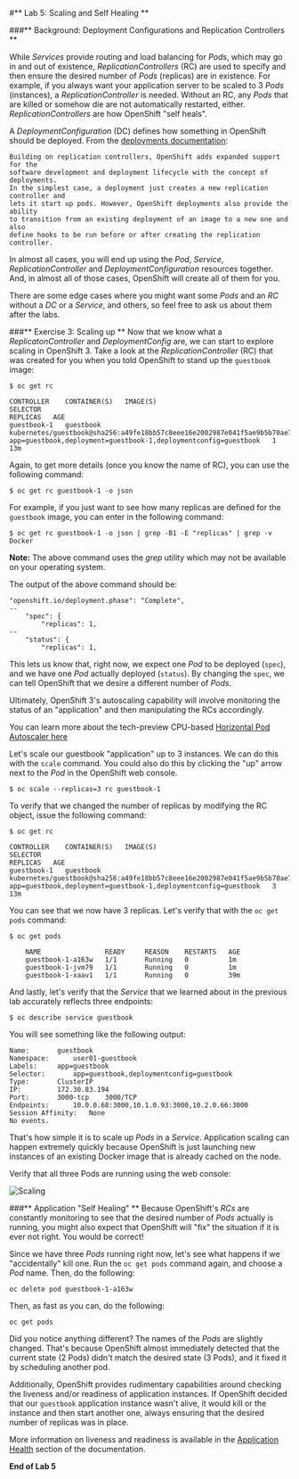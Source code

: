 #** Lab 5: Scaling and Self Healing **

###** Background: Deployment Configurations and Replication Controllers **

While *Services* provide routing and load balancing for *Pods*, which may go in and
out of existence, *ReplicationControllers* (RC) are used to specify and then
ensure the desired number of *Pods* (replicas) are in existence. For example, if
you always want your application server to be scaled to 3 *Pods* (instances), a
*ReplicationController* is needed. Without an RC, any *Pods* that are killed or
somehow die are not automatically restarted, either. *ReplicationControllers* are
how OpenShift "self heals".

A *DeploymentConfiguration* (DC) defines how something in OpenShift should be
deployed. From the [deployments
documentation](https://docs.openshift.com/enterprise/3.1/architecture/core_concepts/deployments.html#deployments-and-deployment-configurations):

    Building on replication controllers, OpenShift adds expanded support for the
    software development and deployment lifecycle with the concept of deployments.
    In the simplest case, a deployment just creates a new replication controller and
    lets it start up pods. However, OpenShift deployments also provide the ability
    to transition from an existing deployment of an image to a new one and also
    define hooks to be run before or after creating the replication controller.

In almost all cases, you will end up using the *Pod*, *Service*,
*ReplicationController* and *DeploymentConfiguration* resources together. And, in
almost all of those cases, OpenShift will create all of them for you.

There are some edge cases where you might want some *Pods* and an *RC* without a *DC*
or a *Service*, and others, so feel free to ask us about them after the labs.

###** Exercise 3: Scaling up **
Now that we know what a *ReplicatonController* and *DeploymentConfig* are, we can
start to explore scaling in OpenShift 3. Take a look at the
*ReplicationController* (RC) that was created for you when you told OpenShift to
stand up the `guestbook` image:

    $ oc get rc

    CONTROLLER    CONTAINER(S)   IMAGE(S)                                                                                       SELECTOR                                                          REPLICAS   AGE
    guestbook-1   guestbook      kubernetes/guestbook@sha256:a49fe18bb57c8eee16e2002987e041f5ae9b5b70ae7b3d49eb60e5c26b9c6bd0   app=guestbook,deployment=guestbook-1,deploymentconfig=guestbook   1          13m

Again, to get more details (once you know the name of RC), you can use the
following command:

    $ oc get rc guestbook-1 -o json

For example, if you just want to see how many replicas are defined for the
`guestbook` image, you can enter in the following command:

    $ oc get rc guestbook-1 -o json | grep -B1 -E "replicas" | grep -v Docker

**Note:** The above command uses the *grep* utility which may not be available on your operating system.  

The output of the above command should be:

    "openshift.io/deployment.phase": "Complete",
    --
        "spec": {
            "replicas": 1,
    --
        "status": {
            "replicas": 1,

This lets us know that, right now, we expect one *Pod* to be deployed (`spec`), and we have
one *Pod* actually deployed (`status`). By changing the `spec`, we can tell OpenShift
that we desire a different number of *Pods*.

Ultimately, OpenShift 3's autoscaling capability will involve monitoring the
status of an "application" and then manipulating the RCs accordingly. 

You can learn more about the tech-preview CPU-based [Horizontal Pod Autoscaler
here](https://docs.openshift.com/enterprise/3.1/dev_guide/pod_autoscaling.html)

Let's scale our guestbook "application" up to 3 instances. We can do this with
the `scale` command. You could also do this by clicking the "up" arrow next to
the *Pod* in the OpenShift web console.

	$ oc scale --replicas=3 rc guestbook-1

To verify that we changed the number of replicas by modifying the RC object,
issue the following command:

	$ oc get rc
    
    CONTROLLER    CONTAINER(S)   IMAGE(S)                                                                                       SELECTOR                                                          REPLICAS   AGE
    guestbook-1   guestbook      kubernetes/guestbook@sha256:a49fe18bb57c8eee16e2002987e041f5ae9b5b70ae7b3d49eb60e5c26b9c6bd0   app=guestbook,deployment=guestbook-1,deploymentconfig=guestbook   3          13m

You can see that we now have 3 replicas.  Let's verify that with the `oc get pods` command:

	$ oc get pods
    
        NAME                READY     REASON    RESTARTS   AGE
        guestbook-1-a163w   1/1       Running   0          1m
        guestbook-1-jvm79   1/1       Running   0          1m
        guestbook-1-xaav1   1/1       Running   0          39m

And lastly, let's verify that the *Service* that we learned about in the previous lab accurately reflects three endpoints:

	$ oc describe service guestbook

You will see something like the following output:

    Name:		guestbook
    Namespace:		user01-guestbook
    Labels:		app=guestbook
    Selector:		app=guestbook,deploymentconfig=guestbook
    Type:		ClusterIP
    IP:			172.30.83.194
    Port:		3000-tcp	3000/TCP
    Endpoints:		10.0.0.68:3000,10.1.0.93:3000,10.2.0.66:3000
    Session Affinity:	None
    No events.

That's how simple it is to scale up *Pods* in a *Service*. Application scaling can
happen extremely quickly because OpenShift is just launching new instances of an
existing Docker image that is already cached on the node.

Verify that all three Pods are running using the web console:

![Scaling](http://training.runcloudrun.com/images/roadshow/scaling.png)

###** Application "Self Healing" **
Because OpenShift's *RCs* are constantly monitoring to see that the desired number
of *Pods* actually is running, you might also expect that OpenShift will "fix" the
situation if it is ever not right. You would be correct!

Since we have three *Pods* running right now, let's see what happens if we
"accidentally" kill one. Run the `oc get pods` command again, and choose a *Pod*
name. Then, do the following:

    oc delete pod guestbook-1-a163w

Then, as fast as you can, do the following:

    oc get pods

Did you notice anything different? The names of the *Pods* are slightly changed.
That's because OpenShift almost immediately detected that the current state (2
Pods) didn't match the desired state (3 Pods), and it fixed it by scheduling
another pod.

Additionally, OpenShift provides rudimentary capabilities around checking the
liveness and/or readiness of application instances. If OpenShift decided that
our `guestbook` application instance wasn't alive, it would kill or the instance
and then start another one, always ensuring that the desired number of replicas
was in place.

More information on liveness and readiness is available in the [Application
Health](https://docs.openshift.com/enterprise/3.1/dev_guide/application_health.html)
section of the documentation.

**End of Lab 5**
